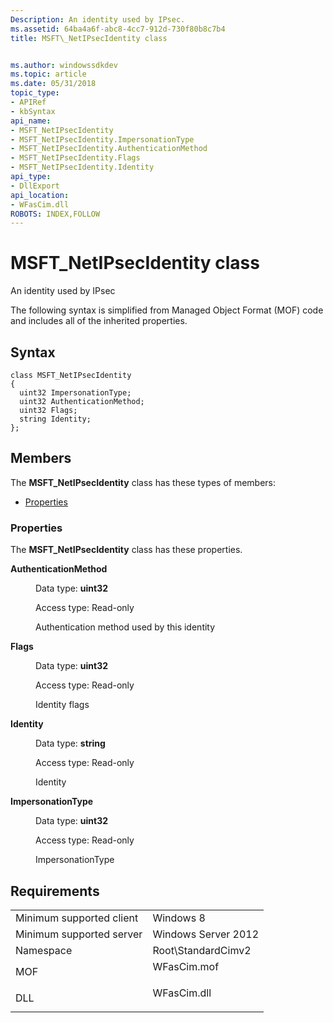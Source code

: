 ```yaml
---
Description: An identity used by IPsec.
ms.assetid: 64ba4a6f-abc8-4cc7-912d-730f80b8c7b4
title: MSFT\_NetIPsecIdentity class


ms.author: windowssdkdev
ms.topic: article
ms.date: 05/31/2018
topic_type: 
- APIRef
- kbSyntax
api_name: 
- MSFT_NetIPsecIdentity
- MSFT_NetIPsecIdentity.ImpersonationType
- MSFT_NetIPsecIdentity.AuthenticationMethod
- MSFT_NetIPsecIdentity.Flags
- MSFT_NetIPsecIdentity.Identity
api_type: 
- DllExport
api_location: 
- WFasCim.dll
ROBOTS: INDEX,FOLLOW
---
```


# MSFT\_NetIPsecIdentity class

An identity used by IPsec

The following syntax is simplified from Managed Object Format (MOF) code and includes all of the inherited properties.

## Syntax

``` syntax
class MSFT_NetIPsecIdentity
{
  uint32 ImpersonationType;
  uint32 AuthenticationMethod;
  uint32 Flags;
  string Identity;
};
```

## Members

The **MSFT\_NetIPsecIdentity** class has these types of members:

-   [Properties](#properties)

### Properties

The **MSFT\_NetIPsecIdentity** class has these properties.

<dl> <dt>

**AuthenticationMethod**
</dt> <dd> <dl> <dt>

Data type: **uint32**
</dt> <dt>

Access type: Read-only
</dt> </dl>

Authentication method used by this identity

</dd> <dt>

**Flags**
</dt> <dd> <dl> <dt>

Data type: **uint32**
</dt> <dt>

Access type: Read-only
</dt> </dl>

Identity flags

</dd> <dt>

**Identity**
</dt> <dd> <dl> <dt>

Data type: **string**
</dt> <dt>

Access type: Read-only
</dt> </dl>

Identity

</dd> <dt>

**ImpersonationType**
</dt> <dd> <dl> <dt>

Data type: **uint32**
</dt> <dt>

Access type: Read-only
</dt> </dl>

ImpersonationType

</dd> </dl>

## Requirements



|                                     |                                                                                        |
|-------------------------------------|----------------------------------------------------------------------------------------|
| Minimum supported client<br/> | Windows 8<br/>                                                                   |
| Minimum supported server<br/> | Windows Server 2012<br/>                                                         |
| Namespace<br/>                | Root\\StandardCimv2<br/>                                                         |
| MOF<br/>                      | <dl> <dt>WFasCim.mof</dt> </dl> |
| DLL<br/>                      | <dl> <dt>WFasCim.dll</dt> </dl> |



 

 




